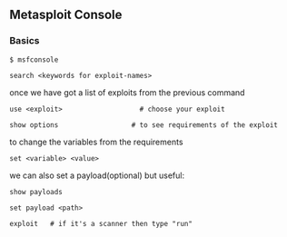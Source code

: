 ## Metasploit Console

### Basics
```
$ msfconsole
```
```
search <keywords for exploit-names>
```

once we have got a list of exploits from the previous command
```
use <exploit>                   # choose your exploit
```
```
show options                  # to see requirements of the exploit
```

to change the variables from the requirements
```
set <variable> <value>
```

we can also set a payload(optional) but useful:
```
show payloads
```

```
set payload <path>
```

```
exploit   # if it's a scanner then type "run" 
```